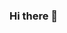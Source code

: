 ### Hi there 👋

<!--
**Shivkant-Chauhan/Shivkant-Chauhan** is a ✨ _special_ ✨ repository because its `README.md` (this file) appears on your GitHub profile.

Here are some ideas to get you started:

- 🔭 I’m currently pursuing my B.Tech majoring in CSE from IIITDM Jabalpur.
- 🌱 I’m currently a competitive programmer and MERN Stack Developer
- 👯 I’m looking to collaborate on some amazing open-source projects..
- 🤔 I’m looking for help with ...
- 📫 Linkedin: https://www.linkedin.com/in/shivkant-chauhan-31135911b
-->
